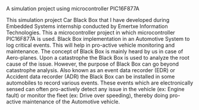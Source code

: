 A simulation project using microcontroller PIC16F877A

This simulation project Car Black Box that I have developed during Embedded Systems internship conducted by Emertxe Information Technologies. This a microcontroller project in which microcontroller PIC16F877A is used. Black Box implementation in an Automotive System to log critical events. This will help in pro-active vehicle monitoring and maintenance. The concept of Black Box is mainly heard by us in case of Aero-planes. Upon a catastrophe the Black Box is used to analyze the root cause of the issue. However, the purpose of Black Box can go beyond catastrophe analysis. Also known as an event data recorder (EDR) or Accident data recorder (ADR) the Black Box can be installed in some automobiles to record various events. These events which are electronically sensed can often pro-actively detect any issue in the vehicle (ex: Engine fault) or monitor the fleet (ex: Drive over speeding), thereby doing pro-active maintenance of the Automotive vehicle.
